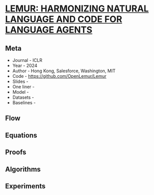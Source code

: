 # [LEMUR: HARMONIZING NATURAL LANGUAGE AND CODE FOR LANGUAGE AGENTS](https://openreview.net/forum?id=hNhwSmtXRh)

## Meta

* Journal   - ICLR 
* Year      - 2024
* Author    - Hong Kong, Salesforce, Washington, MIT
* Code      - https://github.com/OpenLemur/Lemur
* Slides    - 
* One liner - 
* Model     - 
* Datasets  - 
* Baselines - 

## Flow

## Equations

## Proofs

## Algorithms

## Experiments
